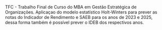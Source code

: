 TFC - Trabalho Final de Curso do MBA em Gestão Estratégica de Organizações.
Aplicaçao do modelo estatístico Holt-Winters para prever as notas do Indicador de Rendimento e SAEB para os anos de 2023 e 2025, dessa forma também é possível prever o IDEB dos respectivos anos.
